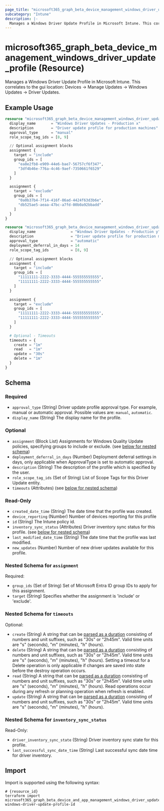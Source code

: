 ```yaml
---
page_title: "microsoft365_graph_beta_device_management_windows_driver_update_profile Resource - terraform-provider-microsoft365"
subcategory: "Intune"
description: |-
  Manages a Windows Driver Update Profile in Microsoft Intune. This correlates to the gui location: Devices -> Manage Updates -> Windows Updates -> Driver Updates.
---
```


# microsoft365_graph_beta_device_management_windows_driver_update_profile (Resource)

Manages a Windows Driver Update Profile in Microsoft Intune. This correlates to the gui location: Devices -> Manage Updates -> Windows Updates -> Driver Updates.

## Example Usage

```terraform
resource "microsoft365_graph_beta_device_management_windows_driver_update_profile" "manual_example" {
  display_name       = "Windows Driver Updates - Production x"
  description        = "Driver update profile for production machines"
  approval_type      = "manual"
  role_scope_tag_ids = [8, 9]

  // Optional assignment blocks
  assignment {
    target = "include"
    group_ids = [
      "ea8e2fb8-e909-44e6-bae7-56757cf6f347",
      "3df4b46e-776a-4c46-9aef-7350661f6529"
    ]
  }

  assignment {
    target = "exclude"
    group_ids = [
      "0a0b37b4-7f14-416f-86ad-4424f63d3b6e",
      "db525ae5-aeaa-47bc-a7fd-00b0a92bbadd"
    ]
  }
}

resource "microsoft365_graph_beta_device_management_windows_driver_update_profile" "automatic_example" {
  display_name                = "Windows Driver Updates - Production y"
  description                 = "Driver update profile for production machines"
  approval_type               = "automatic"
  deployment_deferral_in_days = 14
  role_scope_tag_ids          = [8, 9]

  // Optional assignment blocks
  assignment {
    target = "include"
    group_ids = [
      "11111111-2222-3333-4444-555555555555",
      "11111111-2222-3333-4444-555555555555"
    ]
  }

  assignment {
    target = "exclude"
    group_ids = [
      "11111111-2222-3333-4444-555555555555",
      "11111111-2222-3333-4444-555555555555"
    ]
  }

  # Optional - Timeouts
  timeouts = {
    create = "1m"
    read   = "1m"
    update = "30s"
    delete = "1m"
  }
}
```

<!-- schema generated by tfplugindocs -->
## Schema

### Required

- `approval_type` (String) Driver update profile approval type. For example, manual or automatic approval. Possible values are: `manual`, `automatic`.
- `display_name` (String) The display name for the profile.

### Optional

- `assignment` (Block List) Assignments for Windows Quality Update policies, specifying groups to include or exclude. (see [below for nested schema](#nestedblock--assignment))
- `deployment_deferral_in_days` (Number) Deployment deferral settings in days, only applicable when ApprovalType is set to automatic approval.
- `description` (String) The description of the profile which is specified by the user.
- `role_scope_tag_ids` (Set of String) List of Scope Tags for this Driver Update entity.
- `timeouts` (Attributes) (see [below for nested schema](#nestedatt--timeouts))

### Read-Only

- `created_date_time` (String) The date time that the profile was created.
- `device_reporting` (Number) Number of devices reporting for this profile
- `id` (String) The Intune policy id.
- `inventory_sync_status` (Attributes) Driver inventory sync status for this profile. (see [below for nested schema](#nestedatt--inventory_sync_status))
- `last_modified_date_time` (String) The date time that the profile was last modified.
- `new_updates` (Number) Number of new driver updates available for this profile.

<a id="nestedblock--assignment"></a>
### Nested Schema for `assignment`

Required:

- `group_ids` (Set of String) Set of Microsoft Entra ID group IDs to apply for this assignment.
- `target` (String) Specifies whether the assignment is 'include' or 'exclude'.


<a id="nestedatt--timeouts"></a>
### Nested Schema for `timeouts`

Optional:

- `create` (String) A string that can be [parsed as a duration](https://pkg.go.dev/time#ParseDuration) consisting of numbers and unit suffixes, such as "30s" or "2h45m". Valid time units are "s" (seconds), "m" (minutes), "h" (hours).
- `delete` (String) A string that can be [parsed as a duration](https://pkg.go.dev/time#ParseDuration) consisting of numbers and unit suffixes, such as "30s" or "2h45m". Valid time units are "s" (seconds), "m" (minutes), "h" (hours). Setting a timeout for a Delete operation is only applicable if changes are saved into state before the destroy operation occurs.
- `read` (String) A string that can be [parsed as a duration](https://pkg.go.dev/time#ParseDuration) consisting of numbers and unit suffixes, such as "30s" or "2h45m". Valid time units are "s" (seconds), "m" (minutes), "h" (hours). Read operations occur during any refresh or planning operation when refresh is enabled.
- `update` (String) A string that can be [parsed as a duration](https://pkg.go.dev/time#ParseDuration) consisting of numbers and unit suffixes, such as "30s" or "2h45m". Valid time units are "s" (seconds), "m" (minutes), "h" (hours).


<a id="nestedatt--inventory_sync_status"></a>
### Nested Schema for `inventory_sync_status`

Read-Only:

- `driver_inventory_sync_state` (String) Driver inventory sync state for this profile.
- `last_successful_sync_date_time` (String) Last successful sync date time for driver inventory.

## Import

Import is supported using the following syntax:

```shell
# {resource_id}
terraform import microsoft365_graph_beta_device_and_app_management_windows_driver_update_profile.example windows-driver-update-profile-id
```
